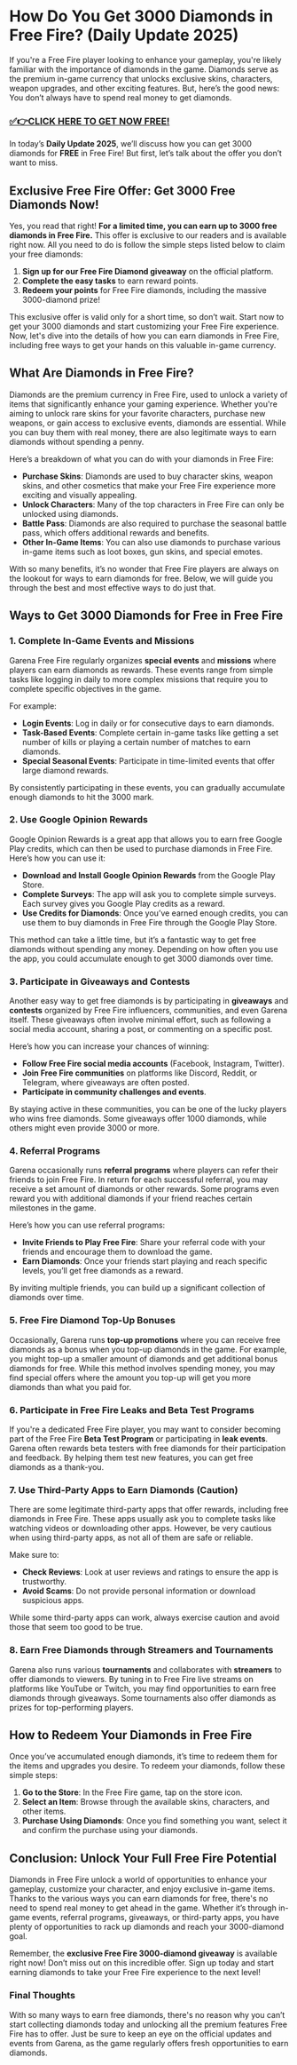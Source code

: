 # How Do You Get 3000 Diamonds in Free Fire? (Daily Update 2025)

If you're a Free Fire player looking to enhance your gameplay, you're likely familiar with the importance of diamonds in the game. Diamonds serve as the premium in-game currency that unlocks exclusive skins, characters, weapon upgrades, and other exciting features. But, here’s the good news: You don’t always have to spend real money to get diamonds.

### [✅👉CLICK HERE TO GET NOW FREE!](https://freeforyou.xyz/free/fire/go/)

In today’s **Daily Update 2025**, we’ll discuss how you can get 3000 diamonds for **FREE** in Free Fire! But first, let’s talk about the offer you don’t want to miss.

## **Exclusive Free Fire Offer: Get 3000 Free Diamonds Now!**

Yes, you read that right! **For a limited time, you can earn up to 3000 free diamonds in Free Fire.** This offer is exclusive to our readers and is available right now. All you need to do is follow the simple steps listed below to claim your free diamonds:

1. **Sign up for our Free Fire Diamond giveaway** on the official platform. 
2. **Complete the easy tasks** to earn reward points.
3. **Redeem your points** for Free Fire diamonds, including the massive 3000-diamond prize!

This exclusive offer is valid only for a short time, so don’t wait. Start now to get your 3000 diamonds and start customizing your Free Fire experience. Now, let's dive into the details of how you can earn diamonds in Free Fire, including free ways to get your hands on this valuable in-game currency.

## What Are Diamonds in Free Fire?

Diamonds are the premium currency in Free Fire, used to unlock a variety of items that significantly enhance your gaming experience. Whether you're aiming to unlock rare skins for your favorite characters, purchase new weapons, or gain access to exclusive events, diamonds are essential. While you can buy them with real money, there are also legitimate ways to earn diamonds without spending a penny.

Here’s a breakdown of what you can do with your diamonds in Free Fire:

- **Purchase Skins**: Diamonds are used to buy character skins, weapon skins, and other cosmetics that make your Free Fire experience more exciting and visually appealing.
- **Unlock Characters**: Many of the top characters in Free Fire can only be unlocked using diamonds.
- **Battle Pass**: Diamonds are also required to purchase the seasonal battle pass, which offers additional rewards and benefits.
- **Other In-Game Items**: You can also use diamonds to purchase various in-game items such as loot boxes, gun skins, and special emotes.

With so many benefits, it’s no wonder that Free Fire players are always on the lookout for ways to earn diamonds for free. Below, we will guide you through the best and most effective ways to do just that.

## Ways to Get 3000 Diamonds for Free in Free Fire

### 1. **Complete In-Game Events and Missions**

Garena Free Fire regularly organizes **special events** and **missions** where players can earn diamonds as rewards. These events range from simple tasks like logging in daily to more complex missions that require you to complete specific objectives in the game.

For example:
- **Login Events**: Log in daily or for consecutive days to earn diamonds.
- **Task-Based Events**: Complete certain in-game tasks like getting a set number of kills or playing a certain number of matches to earn diamonds.
- **Special Seasonal Events**: Participate in time-limited events that offer large diamond rewards.

By consistently participating in these events, you can gradually accumulate enough diamonds to hit the 3000 mark.

### 2. **Use Google Opinion Rewards**

Google Opinion Rewards is a great app that allows you to earn free Google Play credits, which can then be used to purchase diamonds in Free Fire. Here’s how you can use it:

- **Download and Install Google Opinion Rewards** from the Google Play Store.
- **Complete Surveys**: The app will ask you to complete simple surveys. Each survey gives you Google Play credits as a reward.
- **Use Credits for Diamonds**: Once you’ve earned enough credits, you can use them to buy diamonds in Free Fire through the Google Play Store.

This method can take a little time, but it’s a fantastic way to get free diamonds without spending any money. Depending on how often you use the app, you could accumulate enough to get 3000 diamonds over time.

### 3. **Participate in Giveaways and Contests**

Another easy way to get free diamonds is by participating in **giveaways** and **contests** organized by Free Fire influencers, communities, and even Garena itself. These giveaways often involve minimal effort, such as following a social media account, sharing a post, or commenting on a specific post.

Here’s how you can increase your chances of winning:
- **Follow Free Fire social media accounts** (Facebook, Instagram, Twitter).
- **Join Free Fire communities** on platforms like Discord, Reddit, or Telegram, where giveaways are often posted.
- **Participate in community challenges and events**.

By staying active in these communities, you can be one of the lucky players who wins free diamonds. Some giveaways offer 1000 diamonds, while others might even provide 3000 or more.

### 4. **Referral Programs**

Garena occasionally runs **referral programs** where players can refer their friends to join Free Fire. In return for each successful referral, you may receive a set amount of diamonds or other rewards. Some programs even reward you with additional diamonds if your friend reaches certain milestones in the game.

Here’s how you can use referral programs:
- **Invite Friends to Play Free Fire**: Share your referral code with your friends and encourage them to download the game.
- **Earn Diamonds**: Once your friends start playing and reach specific levels, you’ll get free diamonds as a reward.

By inviting multiple friends, you can build up a significant collection of diamonds over time.

### 5. **Free Fire Diamond Top-Up Bonuses**

Occasionally, Garena runs **top-up promotions** where you can receive free diamonds as a bonus when you top-up diamonds in the game. For example, you might top-up a smaller amount of diamonds and get additional bonus diamonds for free. While this method involves spending money, you may find special offers where the amount you top-up will get you more diamonds than what you paid for.

### 6. **Participate in Free Fire Leaks and Beta Test Programs**

If you're a dedicated Free Fire player, you may want to consider becoming part of the Free Fire **Beta Test Program** or participating in **leak events**. Garena often rewards beta testers with free diamonds for their participation and feedback. By helping them test new features, you can get free diamonds as a thank-you.

### 7. **Use Third-Party Apps to Earn Diamonds (Caution)**

There are some legitimate third-party apps that offer rewards, including free diamonds in Free Fire. These apps usually ask you to complete tasks like watching videos or downloading other apps. However, be very cautious when using third-party apps, as not all of them are safe or reliable.

Make sure to:
- **Check Reviews**: Look at user reviews and ratings to ensure the app is trustworthy.
- **Avoid Scams**: Do not provide personal information or download suspicious apps.

While some third-party apps can work, always exercise caution and avoid those that seem too good to be true.

### 8. **Earn Free Diamonds through Streamers and Tournaments**

Garena also runs various **tournaments** and collaborates with **streamers** to offer diamonds to viewers. By tuning in to Free Fire live streams on platforms like YouTube or Twitch, you may find opportunities to earn free diamonds through giveaways. Some tournaments also offer diamonds as prizes for top-performing players.

## How to Redeem Your Diamonds in Free Fire

Once you’ve accumulated enough diamonds, it’s time to redeem them for the items and upgrades you desire. To redeem your diamonds, follow these simple steps:

1. **Go to the Store**: In the Free Fire game, tap on the store icon.
2. **Select an Item**: Browse through the available skins, characters, and other items.
3. **Purchase Using Diamonds**: Once you find something you want, select it and confirm the purchase using your diamonds.

## Conclusion: Unlock Your Full Free Fire Potential

Diamonds in Free Fire unlock a world of opportunities to enhance your gameplay, customize your character, and enjoy exclusive in-game items. Thanks to the various ways you can earn diamonds for free, there's no need to spend real money to get ahead in the game. Whether it’s through in-game events, referral programs, giveaways, or third-party apps, you have plenty of opportunities to rack up diamonds and reach your 3000-diamond goal.

Remember, the **exclusive Free Fire 3000-diamond giveaway** is available right now! Don’t miss out on this incredible offer. Sign up today and start earning diamonds to take your Free Fire experience to the next level!

### Final Thoughts
With so many ways to earn free diamonds, there's no reason why you can’t start collecting diamonds today and unlocking all the premium features Free Fire has to offer. Just be sure to keep an eye on the official updates and events from Garena, as the game regularly offers fresh opportunities to earn diamonds.
